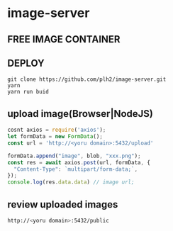 # image-server

## FREE IMAGE CONTAINER

## DEPLOY

```
git clone https://github.com/plh2/image-server.git
yarn
yarn run buid
```

## upload image(Browser|NodeJS)

```js
cosnt axios = require('axios');
let formData = new FormData();
const url = 'http://<yoru domain>:5432/upload'

formData.append("image", blob, "xxx.png");
const res = await axios.post(url, formData, {
  "Content-Type": `multipart/form-data;`,
});
console.log(res.data.data) // image url;
```

## review uploaded images

```bash
http://<yoru domain>:5432/public
```
